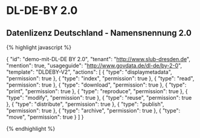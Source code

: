 # DL-DE-BY 2.0
## Datenlizenz Deutschland - Namensnennung 2.0


{% highlight javascript %}

{
  "id": "demo-mit-DL-DE BY 2.0",
  "tenant": "http://www.slub-dresden.de",
  "mention": true,
  "usageguide": "http://www.govdata.de/dl-de/by-2-0",
  "template": "DLDEBY-V2",
  "actions": [
    {
      "type": "displaymetadata",
      "permission": true
    },
    {
      "type": "index",
      "permission": true
    },
    {
      "type": "read",
      "permission": true
    },
    {
      "type": "download",
      "permission": true
    },
    {
      "type": "print",
      "permission": true
    },
    {
      "type": "reproduce",
      "permission": true
    },
    {
      "type": "modify",
      "permission": true
    },
    {
      "type": "reuse",
      "permission": true
    },
    {
      "type": "distribute",
      "permission": true
    },
    {
      "type": "publish",
      "permission": true
    },
    {
      "type": "archive",
      "permission": true
    },
    {
      "type": "move",
      "permission": true
    }
  ]
}

{% endhighlight %}